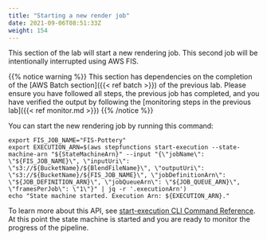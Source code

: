 ```yaml
---
title: "Starting a new render job"
date: 2021-09-06T08:51:33Z
weight: 154
---
```


This section of the lab will start a new rendering job. This second job will be intentionally interrupted using AWS FIS.

{{% notice warning %}}
This section has dependencies on the completion of the [AWS Batch section]({{< ref batch >}}) of the previous lab.  Please ensure you have followed all steps, the previous job has completed, and you have verified the output by following the [monitoring steps in the previous lab]({{< ref monitor.md >}})
{{% /notice %}}

You can start the new rendering job by running this command:

```
export FIS_JOB_NAME="FIS-Pottery"
export EXECUTION_ARN=$(aws stepfunctions start-execution --state-machine-arn "${StateMachineArn}" --input "{\"jobName\": \"${FIS_JOB_NAME}\", \"inputUri\": \"s3://${BucketName}/${BlendFileName}\", \"outputUri\": \"s3://${BucketName}/${FIS_JOB_NAME}\", \"jobDefinitionArn\": \"${JOB_DEFINITION_ARN}\", \"jobQueueArn\": \"${JOB_QUEUE_ARN}\", \"framesPerJob\": \"1\"}" | jq -r '.executionArn')
echo "State machine started. Execution Arn: ${EXECUTION_ARN}."
```

To learn more about this API, see [start-execution CLI Command Reference](https://docs.aws.amazon.com/cli/latest/reference/stepfunctions/start-execution.html). At this point the state machine is started and you are ready to monitor the progress of the pipeline.